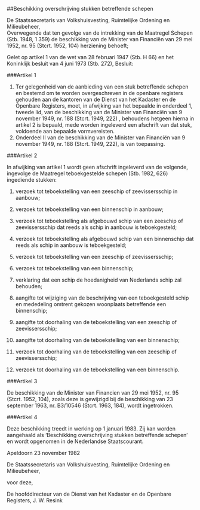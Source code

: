 <meta http-equiv='Content-Type' content='text/html; charset=utf-8' />

##Beschikking overschrijving stukken betreffende schepen

De Staatssecretaris van Volkshuisvesting, Ruimtelijke Ordening en Milieubeheer,  
Overwegende dat ten gevolge van de intrekking van de Maatregel Schepen (Stb. 1948, 1 359) de beschikking van de Minister van Financiën van 29 mei 1952, nr. 95 (Stcrt. 1952, 104) herziening behoeft;

Gelet op artikel 1 van de wet van 28 februari 1947 (Stb. H 66) en het Koninklijk besluit van 4 juni 1973 (Stb. 272),
Besluit:    

###Artikel  1  

1.  Ter gelegenheid van de aanbieding van een stuk betreffende schepen en bestemd om te worden overgeschreven in de openbare registers gehouden aan de kantoren van de Dienst van het Kadaster en de Openbare Registers, moet, in afwijking van het bepaalde in onderdeel 1, tweede lid, van de beschikking van de Minister van Financiën van 9 november 1949, nr. 188 (Stcrt. 1949, 222) , behoudens hetgeen hierna in artikel 2 is bepaald, mede worden ingeleverd een afschrift van dat stuk, voldoende aan bepaalde vormvereisten.   
2.  Onderdeel II van de beschikking van de Minister van Financiën van 9 november 1949, nr. 188 (Stcrt. 1949, 222), is van toepassing.  

###Artikel  2  

In afwijking van artikel 1 wordt geen afschrift ingeleverd van de volgende, ingevolge de Maatregel teboekgestelde schepen (Stb. 1982, 626) ingediende stukken: 

1. verzoek tot teboekstelling van een zeeschip of zeevissersschip in aanbouw; 

2. verzoek tot teboekstelling van een binnenschip in aanbouw; 

3. verzoek tot teboekstelling als afgebouwd schip van een zeeschip of zeevissersschip dat reeds als schip in aanbouw is teboekgesteld; 

4. verzoek tot teboekstelling als afgebouwd schip van een binnenschip dat reeds als schip in aanbouw is teboekgesteld; 

5. verzoek tot teboekstelling van een zeeschip of zeevissersschip; 

6. verzoek tot teboekstelling van een binnenschip; 

7. verklaring dat een schip de hoedanigheid van Nederlands schip zal behouden; 

8. aangifte tot wijziging van de beschrijving van een teboekgesteld schip en mededeling omtrent gekozen woonplaats betreffende een binnenschip; 

9. aangifte tot doorhaling van de teboekstelling van een zeeschip of zeevissersschip; 

10. aangifte tot doorhaling van de teboekstelling van een binnenschip; 

11. verzoek tot doorhaling van de teboekstelling van een zeeschip of zeevissersschip; 

12. verzoek tot doorhaling van de teboekstelling van een binnenschip.  

###Artikel  3  

De beschikking van de Minister van Financien van 29 mei 1952, nr. 95 (Stcrt. 1952, 104), zoals deze is gewijzigd bij de beschikking van 23 september 1963, nr. B3/10546 (Stcrt. 1963, 184), wordt ingetrokken. 

###Artikel  4  

Deze beschikking treedt in werking op 1 januari 1983. Zij kan worden aangehaald als ‘Beschikking overschrijving stukken betreffende schepen’ en wordt opgenomen in de Nederlandse Staatscourant. 

Apeldoorn
23 november 1982 

De Staatssecretaris van Volkshuisvesting, Ruimtelijke Ordening en Milieubeheer, 

voor deze,

De 
hoofddirecteur van de Dienst van het Kadaster en de Openbare Registers, 
J. W. Resink      
